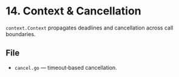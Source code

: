 # 14. Context & Cancellation

`context.Context` propagates deadlines and cancellation across call boundaries.

## File
- `cancel.go` — timeout‑based cancellation.
